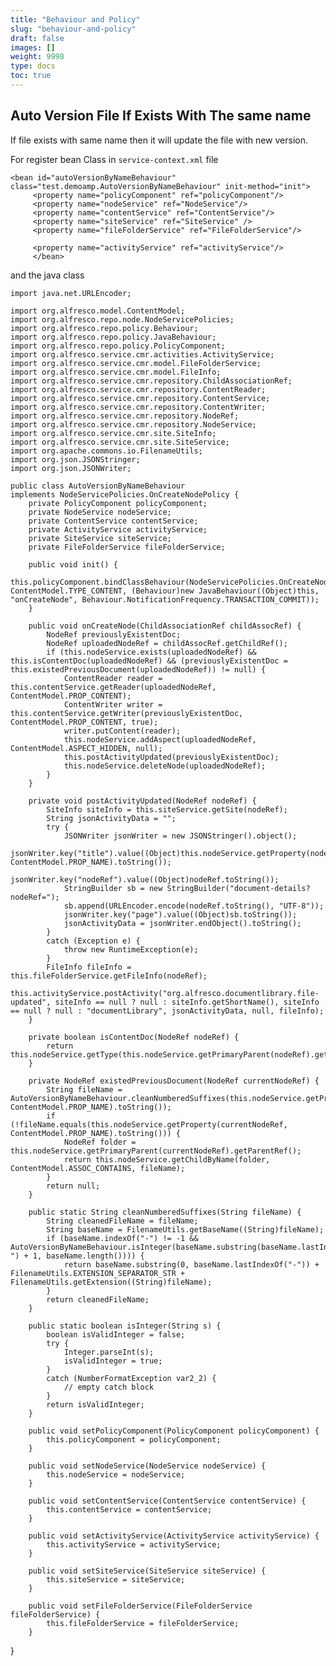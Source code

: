 ```yaml
---
title: "Behaviour and Policy"
slug: "behaviour-and-policy"
draft: false
images: []
weight: 9998
type: docs
toc: true
---
```


## Auto Version File If Exists With The same name
If file exists with same name then it will update the file with new version.

For register bean Class in `service-context.xml` file

    <bean id="autoVersionByNameBehaviour" class="test.demoamp.AutoVersionByNameBehaviour" init-method="init">
         <property name="policyComponent" ref="policyComponent"/>
         <property name="nodeService" ref="NodeService"/>
         <property name="contentService" ref="ContentService"/>
         <property name="siteService" ref="SiteService" />
         <property name="fileFolderService" ref="FileFolderService"/>
         
         <property name="activityService" ref="activityService"/>
         </bean>


and the java class


    import java.net.URLEncoder;
    
    import org.alfresco.model.ContentModel;
    import org.alfresco.repo.node.NodeServicePolicies;
    import org.alfresco.repo.policy.Behaviour;
    import org.alfresco.repo.policy.JavaBehaviour;
    import org.alfresco.repo.policy.PolicyComponent;
    import org.alfresco.service.cmr.activities.ActivityService;
    import org.alfresco.service.cmr.model.FileFolderService;
    import org.alfresco.service.cmr.model.FileInfo;
    import org.alfresco.service.cmr.repository.ChildAssociationRef;
    import org.alfresco.service.cmr.repository.ContentReader;
    import org.alfresco.service.cmr.repository.ContentService;
    import org.alfresco.service.cmr.repository.ContentWriter;
    import org.alfresco.service.cmr.repository.NodeRef;
    import org.alfresco.service.cmr.repository.NodeService;
    import org.alfresco.service.cmr.site.SiteInfo;
    import org.alfresco.service.cmr.site.SiteService;
    import org.apache.commons.io.FilenameUtils;
    import org.json.JSONStringer;
    import org.json.JSONWriter;
    
    public class AutoVersionByNameBehaviour
    implements NodeServicePolicies.OnCreateNodePolicy {
        private PolicyComponent policyComponent;
        private NodeService nodeService;
        private ContentService contentService;
        private ActivityService activityService;
        private SiteService siteService;
        private FileFolderService fileFolderService;
    
        public void init() {
            this.policyComponent.bindClassBehaviour(NodeServicePolicies.OnCreateNodePolicy.QNAME, ContentModel.TYPE_CONTENT, (Behaviour)new JavaBehaviour((Object)this, "onCreateNode", Behaviour.NotificationFrequency.TRANSACTION_COMMIT));
        }
    
        public void onCreateNode(ChildAssociationRef childAssocRef) {
            NodeRef previouslyExistentDoc;
            NodeRef uploadedNodeRef = childAssocRef.getChildRef();
            if (this.nodeService.exists(uploadedNodeRef) && this.isContentDoc(uploadedNodeRef) && (previouslyExistentDoc = this.existedPreviousDocument(uploadedNodeRef)) != null) {
                ContentReader reader = this.contentService.getReader(uploadedNodeRef, ContentModel.PROP_CONTENT);
                ContentWriter writer = this.contentService.getWriter(previouslyExistentDoc, ContentModel.PROP_CONTENT, true);
                writer.putContent(reader);
                this.nodeService.addAspect(uploadedNodeRef, ContentModel.ASPECT_HIDDEN, null);
                this.postActivityUpdated(previouslyExistentDoc);
                this.nodeService.deleteNode(uploadedNodeRef);
            }
        }
    
        private void postActivityUpdated(NodeRef nodeRef) {
            SiteInfo siteInfo = this.siteService.getSite(nodeRef);
            String jsonActivityData = "";
            try {
                JSONWriter jsonWriter = new JSONStringer().object();
                jsonWriter.key("title").value((Object)this.nodeService.getProperty(nodeRef, ContentModel.PROP_NAME).toString());
                jsonWriter.key("nodeRef").value((Object)nodeRef.toString());
                StringBuilder sb = new StringBuilder("document-details?nodeRef=");
                sb.append(URLEncoder.encode(nodeRef.toString(), "UTF-8"));
                jsonWriter.key("page").value((Object)sb.toString());
                jsonActivityData = jsonWriter.endObject().toString();
            }
            catch (Exception e) {
                throw new RuntimeException(e);
            }
            FileInfo fileInfo = this.fileFolderService.getFileInfo(nodeRef);
            this.activityService.postActivity("org.alfresco.documentlibrary.file-updated", siteInfo == null ? null : siteInfo.getShortName(), siteInfo == null ? null : "documentLibrary", jsonActivityData, null, fileInfo);
        }
    
        private boolean isContentDoc(NodeRef nodeRef) {
            return this.nodeService.getType(this.nodeService.getPrimaryParent(nodeRef).getParentRef()).isMatch(ContentModel.TYPE_FOLDER);
        }
    
        private NodeRef existedPreviousDocument(NodeRef currentNodeRef) {
            String fileName = AutoVersionByNameBehaviour.cleanNumberedSuffixes(this.nodeService.getProperty(currentNodeRef, ContentModel.PROP_NAME).toString());
            if (!fileName.equals(this.nodeService.getProperty(currentNodeRef, ContentModel.PROP_NAME).toString())) {
                NodeRef folder = this.nodeService.getPrimaryParent(currentNodeRef).getParentRef();
                return this.nodeService.getChildByName(folder, ContentModel.ASSOC_CONTAINS, fileName);
            }
            return null;
        }
    
        public static String cleanNumberedSuffixes(String fileName) {
            String cleanedFileName = fileName;
            String baseName = FilenameUtils.getBaseName((String)fileName);
            if (baseName.indexOf("-") != -1 && AutoVersionByNameBehaviour.isInteger(baseName.substring(baseName.lastIndexOf("-") + 1, baseName.length()))) {
                return baseName.substring(0, baseName.lastIndexOf("-")) + FilenameUtils.EXTENSION_SEPARATOR_STR + FilenameUtils.getExtension((String)fileName);
            }
            return cleanedFileName;
        }
    
        public static boolean isInteger(String s) {
            boolean isValidInteger = false;
            try {
                Integer.parseInt(s);
                isValidInteger = true;
            }
            catch (NumberFormatException var2_2) {
                // empty catch block
            }
            return isValidInteger;
        }
    
        public void setPolicyComponent(PolicyComponent policyComponent) {
            this.policyComponent = policyComponent;
        }
    
        public void setNodeService(NodeService nodeService) {
            this.nodeService = nodeService;
        }
    
        public void setContentService(ContentService contentService) {
            this.contentService = contentService;
        }
    
        public void setActivityService(ActivityService activityService) {
            this.activityService = activityService;
        }
    
        public void setSiteService(SiteService siteService) {
            this.siteService = siteService;
        }
    
        public void setFileFolderService(FileFolderService fileFolderService) {
            this.fileFolderService = fileFolderService;
        }

}


